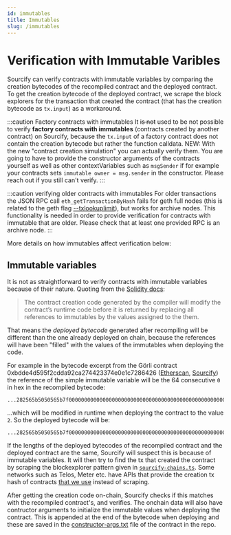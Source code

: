 ```yaml
---
id: immutables
title: Immutables
slug: /immutables
---
```


# Verification with Immutable Varibles

Sourcify can verify contracts with immutable variables by comparing the creation bytecodes of the recompiled contract and the deployed contract. To get the creation bytecode of the deployed contract, we scrape the block explorers for the transaction that created the contract (that has the creation bytecode as `tx.input`) as a workaround.

:::caution Factory contracts with immutables
It ~~is not~~ used to be not possible to verify **factory contracts with immutables** (contracts created by another contract) on Sourcify, because the `tx.input` of a factory contract does not contain the creation bytecode but rather the function calldata. NEW: With the new "contract creation simulation" you can actually verify them. You are going to have to provide the constructor arguments of the contracts yourself as well as other contextVariables such as `msgSender` if for example your contracts sets `immutable owner = msg.sender` in the constructor. Please reach out if you still can't verify.
:::

:::caution verifying older contracts with immutables
For older transactions the JSON RPC call `eth_getTransactionByHash` fails for geth full nodes (this is related to the geth flag [--txlookuplimit](https://geth.ethereum.org/docs/interface/command-line-options)), but works for archive nodes. This functionality is needed in order to provide verification for contracts with immutable that are older. Please check that at least one provided RPC is an archive node.
:::

More details on how immutables affect verification below:

## Immutable variables

It is not as straightforward to verify contracts with immutable variables because of their nature. Quoting from the [Solidity docs](https://docs.soliditylang.org/en/v0.8.14/contracts.html#constant-and-immutable-state-variables):

> The contract creation code generated by the compiler will modify the contract’s runtime code before it is returned by replacing all references to immutables by the values assigned to the them.

That means the _deployed bytecode_ generated after recompiling will be different than the one already deployed on chain, because the references will have been "filled" with the values of the immutables when deploying the code.

For example in the bytecode excerpt from the Görli contract 0xbdde4d595f2cdda92ca274423374e0e1c7286426 ([Etherscan](https://goerli.etherscan.io/address/0xbdde4d595f2cdda92ca274423374e0e1c7286426#code), [Sourcify](https://repo.sourcify.dev/contracts/full_match/5/0xBdDe4D595F2CDdA92ca274423374E0e1C7286426/)) the reference of the simple immutable variable will be the 64 consecutive `0` in hex in the recompiled bytecode:

```
...282565b5050565b7f000000000000000000000000000000000000000000000000000000000000000081565b828054600181600116156101...
```

...which will be modified in runtime when deploying the contract to the value `2`. So the deployed bytecode will be:

```
...282565b5050565b7f000000000000000000000000000000000000000000000000000000000000000281565b828054600181600116156101...
```

If the lengths of the deployed bytecodes of the recompiled contract and the deployed contract are the same, Sourcify will suspect this is because of immutable variables. It will then try to find the tx that created the contract by scraping the blockexplorer pattern given in [`sourcify-chains.ts`](https://github.com/ethereum/sourcify/blob/master/services/core/src/sourcify-chains.ts). Some networks such as Telos, Meter etc. have APIs that provide the creation tx hash of contracts [that we use](https://github.com/ethereum/sourcify/blob/1b87ab3e36bfa4b5c4da42e64cedbfa415672fc7/services/verification/src/services/Injector.ts#L321-L347) instead of scraping.

After getting the creation code on-chain, Sourcify checks if this matches with the recompiled contract's, and verifies. The onchain data will also have contructor arguments to initialize the immutable values when deploying the contract. This is appended at the end of the bytecode when deploying and these are saved in the [constructor-args.txt](https://repo.sourcify.dev/contracts/full_match/5/0xBdDe4D595F2CDdA92ca274423374E0e1C7286426/constructor-args.txt) file of the contract in the repo.
